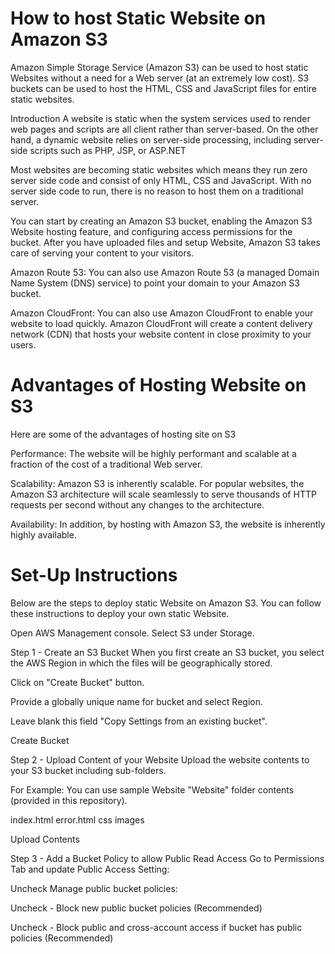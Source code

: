 # How to host Static Website on Amazon S3
Amazon Simple Storage Service (Amazon S3) can be used to host static Websites without a need for a Web server (at an extremely low cost). S3 buckets can be used to host the HTML, CSS and JavaScript files for entire static websites.

Introduction
A website is static when the system services used to render web pages and scripts are all client rather than server-based. On the other hand, a dynamic website relies on server-side processing, including server-side scripts such as PHP, JSP, or ASP.NET

Most websites are becoming static websites which means they run zero server side code and consist of only HTML, CSS and JavaScript. With no server side code to run, there is no reason to host them on a traditional server.

You can start by creating an Amazon S3 bucket, enabling the Amazon S3 Website hosting feature, and configuring access permissions for the bucket. After you have uploaded files and setup Website, Amazon S3 takes care of serving your content to your visitors.

Amazon Route 53: You can also use Amazon Route 53 (a managed Domain Name System (DNS) service) to point your domain to your Amazon S3 bucket.

Amazon CloudFront: You can also use Amazon CloudFront to enable your website to load quickly. Amazon CloudFront will create a content delivery network (CDN) that hosts your website content in close proximity to your users.

# Advantages of Hosting Website on S3
Here are some of the advantages of hosting site on S3

Performance: The website will be highly performant and scalable at a fraction of the cost of a traditional Web server.

Scalability: Amazon S3 is inherently scalable. For popular websites, the Amazon S3 architecture will scale seamlessly to serve thousands of HTTP requests per second without any changes to the architecture.

Availability: In addition, by hosting with Amazon S3, the website is inherently highly available.


# Set-Up Instructions
Below are the steps to deploy static Website on Amazon S3. You can follow these instructions to deploy your own static Website.

Open AWS Management console. Select S3 under Storage.

Step 1 - Create an S3 Bucket
When you first create an S3 bucket, you select the AWS Region in which the files will be geographically stored.

Click on "Create Bucket" button.

Provide a globally unique name for bucket and select Region.

Leave blank this field "Copy Settings from an existing bucket".


Create Bucket

Step 2 - Upload Content of your Website
Upload the website contents to your S3 bucket including sub-folders.

For Example: You can use sample Website "Website" folder contents (provided in this repository).

index.html
error.html
css
images

Upload Contents

Step 3 - Add a Bucket Policy to allow Public Read Access
Go to Permissions Tab and update Public Access Setting:

Uncheck Manage public bucket policies:

Uncheck - Block new public bucket policies (Recommended)

Uncheck - Block public and cross-account access if bucket has public policies (Recommended)
